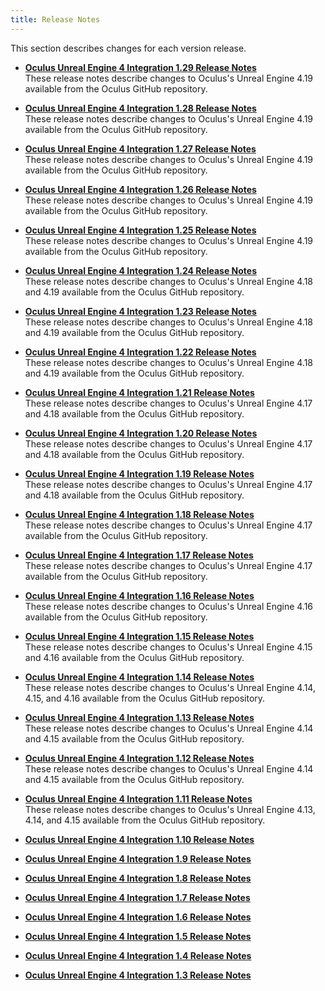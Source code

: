 ```yaml
---
title: Release Notes
---
```

This section describes changes for each version release.

* **[Oculus Unreal Engine 4 Integration 1.29 Release Notes](/documentation/unreal/latest/concepts/unreal-release-1.29/)**  
These release notes describe changes to Oculus's Unreal Engine 4.19 available from the Oculus GitHub repository.
* **[Oculus Unreal Engine 4 Integration 1.28 Release Notes](/documentation/unreal/latest/concepts/unreal-release-1.28/)**  
These release notes describe changes to Oculus's Unreal Engine 4.19 available from the Oculus GitHub repository.
* **[Oculus Unreal Engine 4 Integration 1.27 Release Notes](/documentation/unreal/latest/concepts/unreal-release-1.27/)**  
These release notes describe changes to Oculus's Unreal Engine 4.19 available from the Oculus GitHub repository.
* **[Oculus Unreal Engine 4 Integration 1.26 Release Notes](/documentation/unreal/latest/concepts/unreal-release-1.26/)**  
These release notes describe changes to Oculus's Unreal Engine 4.19 available from the Oculus GitHub repository.
* **[Oculus Unreal Engine 4 Integration 1.25 Release Notes](/documentation/unreal/latest/concepts/unreal-release-1.25/)**  
These release notes describe changes to Oculus's Unreal Engine 4.19 available from the Oculus GitHub repository.
* **[Oculus Unreal Engine 4 Integration 1.24 Release Notes](/documentation/unreal/latest/concepts/unreal-release-1.24/)**  
These release notes describe changes to Oculus's Unreal Engine 4.18 and 4.19 available from the Oculus GitHub repository.
* **[Oculus Unreal Engine 4 Integration 1.23 Release Notes](/documentation/unreal/latest/concepts/unreal-release-1.23/)**  
These release notes describe changes to Oculus's Unreal Engine 4.18 and 4.19 available from the Oculus GitHub repository.
* **[Oculus Unreal Engine 4 Integration 1.22 Release Notes](/documentation/unreal/latest/concepts/unreal-release-1.22/)**  
These release notes describe changes to Oculus's Unreal Engine 4.18 and 4.19 available from the Oculus GitHub repository.
* **[Oculus Unreal Engine 4 Integration 1.21 Release Notes](/documentation/unreal/latest/concepts/unreal-release-1.21/)**  
These release notes describe changes to Oculus's Unreal Engine 4.17 and 4.18 available from the Oculus GitHub repository.
* **[Oculus Unreal Engine 4 Integration 1.20 Release Notes](/documentation/unreal/latest/concepts/unreal-release-1.20/)**  
These release notes describe changes to Oculus's Unreal Engine 4.17 and 4.18 available from the Oculus GitHub repository.
* **[Oculus Unreal Engine 4 Integration 1.19 Release Notes](/documentation/unreal/latest/concepts/unreal-release-1.19/)**  
These release notes describe changes to Oculus's Unreal Engine 4.17 and 4.18 available from the Oculus GitHub repository.
* **[Oculus Unreal Engine 4 Integration 1.18 Release Notes](/documentation/unreal/latest/concepts/unreal-release-1.18/)**  
These release notes describe changes to Oculus's Unreal Engine 4.17 available from the Oculus GitHub repository.
* **[Oculus Unreal Engine 4 Integration 1.17 Release Notes](/documentation/unreal/latest/concepts/unreal-release-1.17/)**  
These release notes describe changes to Oculus's Unreal Engine 4.17 available from the Oculus GitHub repository.
* **[Oculus Unreal Engine 4 Integration 1.16 Release Notes](/documentation/unreal/latest/concepts/unreal-release-1.16/)**  
These release notes describe changes to Oculus's Unreal Engine 4.16 available from the Oculus GitHub repository.
* **[Oculus Unreal Engine 4 Integration 1.15 Release Notes](/documentation/unreal/latest/concepts/unreal-release-1.15/)**  
These release notes describe changes to Oculus's Unreal Engine 4.15 and 4.16 available from the Oculus GitHub repository.
* **[Oculus Unreal Engine 4 Integration 1.14 Release Notes](/documentation/unreal/latest/concepts/unreal-release-1.14/)**  
These release notes describe changes to Oculus's Unreal Engine 4.14, 4.15, and 4.16 available from the Oculus GitHub repository.
* **[Oculus Unreal Engine 4 Integration 1.13 Release Notes](/documentation/unreal/latest/concepts/unreal-release-1.13/)**  
These release notes describe changes to Oculus's Unreal Engine 4.14 and 4.15 available from the Oculus GitHub repository.
* **[Oculus Unreal Engine 4 Integration 1.12 Release Notes](/documentation/unreal/latest/concepts/unreal-release-1.12/)**  
These release notes describe changes to Oculus's Unreal Engine 4.14 and 4.15 available from the Oculus GitHub repository.
* **[Oculus Unreal Engine 4 Integration 1.11 Release Notes](/documentation/unreal/latest/concepts/unreal-release-1.11/)**  
These release notes describe changes to Oculus's Unreal Engine 4.13, 4.14, and 4.15 available from the Oculus GitHub repository.
* **[Oculus Unreal Engine 4 Integration 1.10 Release Notes](/documentation/unreal/latest/concepts/unreal-release-1.10/)**  

* **[Oculus Unreal Engine 4 Integration 1.9 Release Notes](/documentation/unreal/latest/concepts/unreal-release-1.9/)**  

* **[Oculus Unreal Engine 4 Integration 1.8 Release Notes](/documentation/unreal/latest/concepts/unreal-release-1.8/)**  

* **[Oculus Unreal Engine 4 Integration 1.7 Release Notes](/documentation/unreal/latest/concepts/unreal-release-1.7/)**  

* **[Oculus Unreal Engine 4 Integration 1.6 Release Notes](/documentation/unreal/latest/concepts/unreal-release-1.6/)**  

* **[Oculus Unreal Engine 4 Integration 1.5 Release Notes](/documentation/unreal/latest/concepts/unreal-release-1.5/)**  

* **[Oculus Unreal Engine 4 Integration 1.4 Release Notes](/documentation/unreal/latest/concepts/unreal-release-1.4/)**  

* **[Oculus Unreal Engine 4 Integration 1.3 Release Notes](/documentation/unreal/latest/concepts/unreal-release-1.3/)**  

